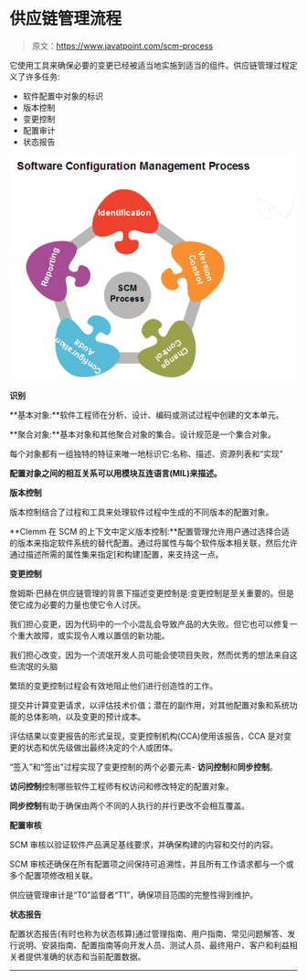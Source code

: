 # 供应链管理流程

> 原文：<https://www.javatpoint.com/scm-process>

它使用工具来确保必要的变更已经被适当地实施到适当的组件。供应链管理过程定义了许多任务:

*   软件配置中对象的标识
*   版本控制
*   变更控制
*   配置审计
*   状态报告

![SCM Process](img/8e904e2d6e47bbda01c9922ac21a4db6.png)

**识别**

**基本对象:**软件工程师在分析、设计、编码或测试过程中创建的文本单元。

**聚合对象:**基本对象和其他聚合对象的集合。设计规范是一个集合对象。

每个对象都有一组独特的特征来唯一地标识它:名称、描述、资源列表和“实现”

**配置对象之间的相互关系可以用模块互连语言(MIL)来描述。**

**版本控制**

版本控制结合了过程和工具来处理软件过程中生成的不同版本的配置对象。

**Clemm 在 SCM 的上下文中定义版本控制:**配置管理允许用户通过选择合适的版本来指定软件系统的替代配置。通过将属性与每个软件版本相关联，然后允许通过描述所需的属性集来指定[和构建]配置，来支持这一点。

**变更控制**

詹姆斯·巴赫在供应链管理的背景下描述变更控制是:变更控制是至关重要的。但是使它成为必要的力量也使它令人讨厌。

我们担心变更，因为代码中的一个小混乱会导致产品的大失败。但它也可以修复一个重大故障，或实现令人难以置信的新功能。

我们担心改变，因为一个流氓开发人员可能会使项目失败，然而优秀的想法来自这些流氓的头脑

繁琐的变更控制过程会有效地阻止他们进行创造性的工作。

提交并计算变更请求，以评估技术价值；潜在的副作用，对其他配置对象和系统功能的总体影响，以及变更的预计成本。

评估结果以变更报告的形式呈现，变更控制机构(CCA)使用该报告，CCA 是对变更的状态和优先级做出最终决定的个人或团体。

“签入”和“签出”过程实现了变更控制的两个必要元素- **访问控制**和**同步控制**。

**访问控制**控制哪些软件工程师有权访问和修改特定的配置对象。

**同步控制**有助于确保由两个不同的人执行的并行更改不会相互覆盖。

**配置审核**

SCM 审核以验证软件产品满足基线要求，并确保构建的内容和交付的内容。

SCM 审核还确保在所有配置项之间保持可追溯性，并且所有工作请求都与一个或多个配置项修改相关联。

供应链管理审计是“T0”监督者“T1”，确保项目范围的完整性得到维护。

**状态报告**

配置状态报告(有时也称为状态核算)通过管理指南、用户指南、常见问题解答、发行说明、安装指南、配置指南等向开发人员、测试人员、最终用户、客户和利益相关者提供准确的状态和当前配置数据。

* * *